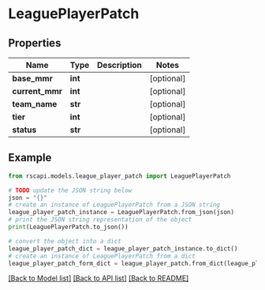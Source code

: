 # LeaguePlayerPatch


## Properties

Name | Type | Description | Notes
------------ | ------------- | ------------- | -------------
**base_mmr** | **int** |  | [optional] 
**current_mmr** | **int** |  | [optional] 
**team_name** | **str** |  | [optional] 
**tier** | **int** |  | [optional] 
**status** | **str** |  | [optional] 

## Example

```python
from rscapi.models.league_player_patch import LeaguePlayerPatch

# TODO update the JSON string below
json = "{}"
# create an instance of LeaguePlayerPatch from a JSON string
league_player_patch_instance = LeaguePlayerPatch.from_json(json)
# print the JSON string representation of the object
print(LeaguePlayerPatch.to_json())

# convert the object into a dict
league_player_patch_dict = league_player_patch_instance.to_dict()
# create an instance of LeaguePlayerPatch from a dict
league_player_patch_form_dict = league_player_patch.from_dict(league_player_patch_dict)
```
[[Back to Model list]](../README.md#documentation-for-models) [[Back to API list]](../README.md#documentation-for-api-endpoints) [[Back to README]](../README.md)


